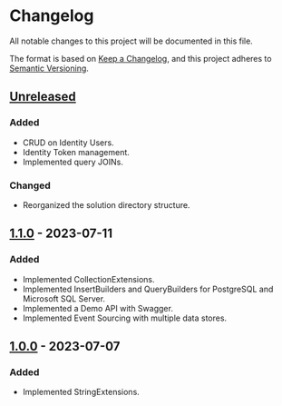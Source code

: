 # Changelog

All notable changes to this project will be documented in this file.

The format is based on [Keep a Changelog](https://keepachangelog.com/en/1.0.0/),
and this project adheres to [Semantic Versioning](https://semver.org/spec/v2.0.0.html).

## [Unreleased]

### Added

- CRUD on Identity Users.
- Identity Token management.
- Implemented query JOINs.

### Changed

- Reorganized the solution directory structure.

## [1.1.0] - 2023-07-11

### Added

- Implemented CollectionExtensions.
- Implemented InsertBuilders and QueryBuilders for PostgreSQL and Microsoft SQL Server.
- Implemented a Demo API with Swagger.
- Implemented Event Sourcing with multiple data stores.

## [1.0.0] - 2023-07-07

### Added

- Implemented StringExtensions.

[unreleased]: https://github.com/Logitar/Logitar.NET/compare/v1.1.0...HEAD
[1.1.0]: https://github.com/Logitar/Logitar.NET/releases/tag/v1.0.0...v1.1.0
[1.0.0]: https://github.com/Logitar/Logitar.NET/releases/tag/v1.0.0
